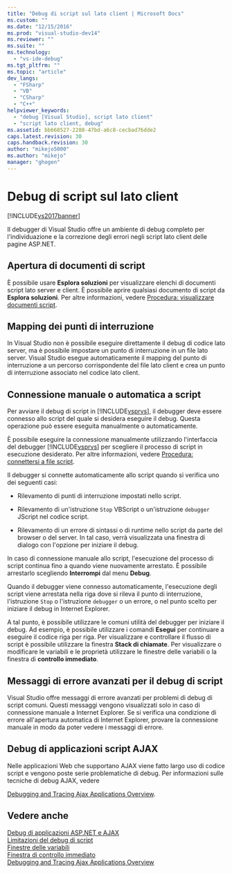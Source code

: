 ```yaml
---
title: "Debug di script sul lato client | Microsoft Docs"
ms.custom: ""
ms.date: "12/15/2016"
ms.prod: "visual-studio-dev14"
ms.reviewer: ""
ms.suite: ""
ms.technology: 
  - "vs-ide-debug"
ms.tgt_pltfrm: ""
ms.topic: "article"
dev_langs: 
  - "FSharp"
  - "VB"
  - "CSharp"
  - "C++"
helpviewer_keywords: 
  - "debug [Visual Studio], script lato client"
  - "script lato client, debug"
ms.assetid: bb668527-2288-47bd-a6c8-cecbad76dde2
caps.latest.revision: 30
caps.handback.revision: 30
author: "mikejo5000"
ms.author: "mikejo"
manager: "ghogen"
---
```

# Debug di script sul lato client
[!INCLUDE[vs2017banner](../code-quality/includes/vs2017banner.md)]

Il debugger di Visual Studio offre un ambiente di debug completo per l'individuazione e la correzione degli errori negli script lato client delle pagine ASP.NET.  
  
## Apertura di documenti di script  
 È possibile usare **Esplora soluzioni** per visualizzare elenchi di documenti script lato server e client. È possibile aprire qualsiasi documento di script da **Esplora soluzioni**. Per altre informazioni, vedere [Procedura: visualizzare documenti script](../debugger/how-to-view-script-documents.md).  
  
## Mapping dei punti di interruzione  
 In Visual Studio non è possibile eseguire direttamente il debug di codice lato server, ma è possibile impostare un punto di interruzione in un file lato server. Visual Studio esegue automaticamente il mapping del punto di interruzione a un percorso corrispondente del file lato client e crea un punto di interruzione associato nel codice lato client.  
  
## Connessione manuale o automatica a script  
 Per avviare il debug di script in [!INCLUDE[vsprvs](../code-quality/includes/vsprvs_md.md)], il debugger deve essere connesso allo script del quale si desidera eseguire il debug. Questa operazione può essere eseguita manualmente o automaticamente.  
  
 È possibile eseguire la connessione manualmente utilizzando l'interfaccia del debugger [!INCLUDE[vsprvs](../code-quality/includes/vsprvs_md.md)] per scegliere il processo di script in esecuzione desiderato. Per altre informazioni, vedere [Procedura: connettersi a file script](../debugger/how-to-attach-to-script.md).  
  
 Il debugger si connette automaticamente allo script quando si verifica uno dei seguenti casi:  
  
-   Rilevamento di punti di interruzione impostati nello script.  
  
-   Rilevamento di un'istruzione `Stop` VBScript o un'istruzione `debugger` JScript nel codice script.  
  
-   Rilevamento di un errore di sintassi o di runtime nello script da parte del browser o del server. In tal caso, verrà visualizzata una finestra di dialogo con l'opzione per iniziare il debug.  
  
 In caso di connessione manuale allo script, l'esecuzione del processo di script continua fino a quando viene nuovamente arrestato. È possibile arrestarlo scegliendo **Interrompi** dal menu **Debug**.  
  
 Quando il debugger viene connesso automaticamente, l'esecuzione degli script viene arrestata nella riga dove si rileva il punto di interruzione, l'istruzione `Stop` o l'istruzione `debugger` o un errore, o nel punto scelto per iniziare il debug in Internet Explorer.  
  
 A tal punto, è possibile utilizzare le comuni utilità del debugger per iniziare il debug. Ad esempio, è possibile utilizzare i comandi **Esegui** per continuare a eseguire il codice riga per riga. Per visualizzare e controllare il flusso di script è possibile utilizzare la finestra **Stack di chiamate**. Per visualizzare o modificare le variabili e le proprietà utilizzare le finestre delle variabili o la finestra di **controllo immediato**.  
  
## Messaggi di errore avanzati per il debug di script  
 Visual Studio offre messaggi di errore avanzati per problemi di debug di script comuni. Questi messaggi vengono visualizzati solo in caso di connessione manuale a Internet Explorer. Se si verifica una condizione di errore all'apertura automatica di Internet Explorer, provare la connessione manuale in modo da poter vedere i messaggi di errore.  
  
## Debug di applicazioni script AJAX  
 Nelle applicazioni Web che supportano AJAX viene fatto largo uso di codice script e vengono poste serie problematiche di debug. Per informazioni sulle tecniche di debug AJAX, vedere  
  
 [Debugging and Tracing Ajax Applications Overview](../Topic/Debugging%20and%20Tracing%20Ajax%20Applications%20Overview.md).  
  
## Vedere anche  
 [Debug di applicazioni ASP.NET e AJAX](../debugger/debugging-aspnet-and-ajax-applications.md)   
 [Limitazioni del debug di script](../debugger/limitations-on-script-debugging.md)   
 [Finestre delle variabili](../Topic/Variable%20Windows.md)   
 [Finestra di controllo immediato](../ide/reference/immediate-window.md)   
 [Debugging and Tracing Ajax Applications Overview](../Topic/Debugging%20and%20Tracing%20Ajax%20Applications%20Overview.md)